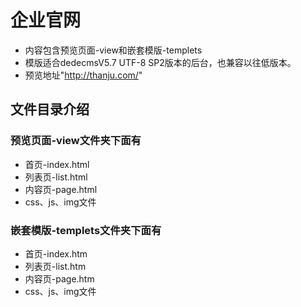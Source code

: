 # 企业官网
- 内容包含预览页面-view和嵌套模版-templets
- 模版适合dedecmsV5.7 UTF-8 SP2版本的后台，也兼容以往低版本。
- 预览地址"http://thanju.com/"
 
## 文件目录介绍
### 预览页面-view文件夹下面有
- 首页-index.html
- 列表页-list.html
- 内容页-page.html
- css、js、img文件

### 嵌套模版-templets文件夹下面有
- 首页-index.htm
- 列表页-list.htm
- 内容页-page.htm
- css、js、img文件